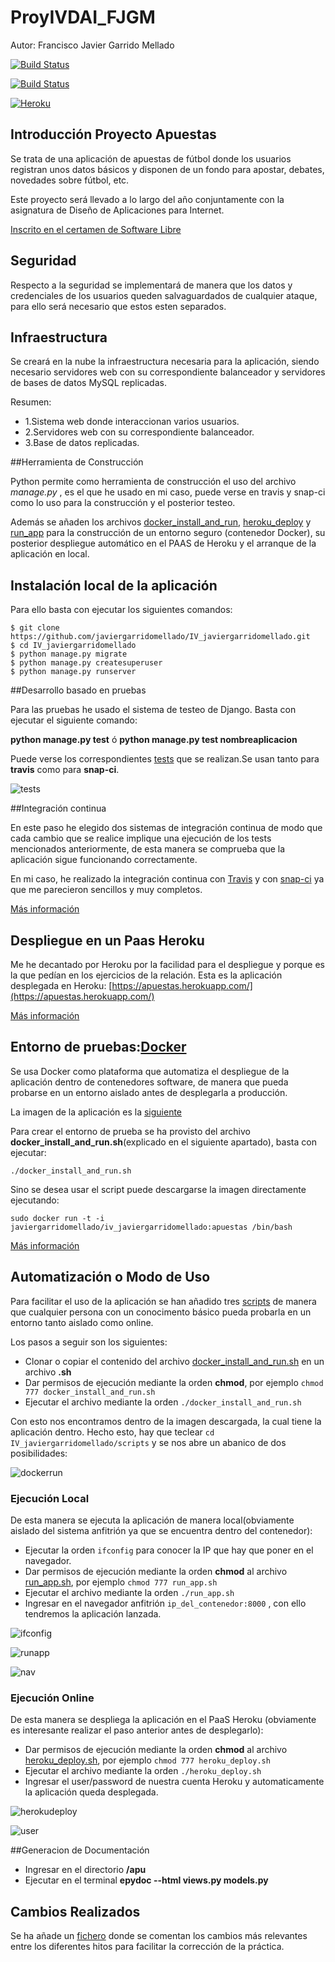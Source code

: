 # ProyIVDAI_FJGM
Autor: Francisco Javier Garrido Mellado

[![Build Status](https://travis-ci.org/javiergarridomellado/IV_javiergarridomellado.svg?branch=master)](https://travis-ci.org/javiergarridomellado/IV_javiergarridomellado)

[![Build Status](https://snap-ci.com/javiergarridomellado/IV_javiergarridomellado/branch/master/build_image)](https://snap-ci.com/javiergarridomellado/IV_javiergarridomellado/branch/master)

[![Heroku](https://www.herokucdn.com/deploy/button.png)](https://apuestas.herokuapp.com/)


## Introducción Proyecto Apuestas

Se trata de  una aplicación de apuestas de fútbol donde los usuarios registran unos datos básicos y disponen de un fondo para apostar, debates, novedades sobre fútbol, etc. 

Este proyecto será llevado a lo largo del año conjuntamente con la asignatura de Diseño de Aplicaciones para Internet.

[Inscrito en el certamen de Software Libre](http://i1045.photobucket.com/albums/b457/Francisco_Javier_G_M/Pantallazo-Gracias%20-%20Chromium_zpsjdau6lfd.png)

## Seguridad

Respecto a la seguridad se implementará de manera que los datos y credenciales de los usuarios queden salvaguardados de cualquier ataque, para ello será necesario que estos esten separados.

## Infraestructura

Se creará en la nube la infraestructura necesaria para la aplicación, siendo necesario servidores web con su correspondiente balanceador y servidores de bases de datos MySQL replicadas.

Resumen:
-	1.Sistema web donde interaccionan varios usuarios.
-	2.Servidores web con su correspondiente balanceador.
-	3.Base de datos replicadas.


##Herramienta de Construcción

Python permite como herramienta de construcción el uso del archivo *manage.py* , es el que he usado en mi caso, puede verse en travis y snap-ci como lo uso para la construcción y el posterior testeo.

Además se añaden los archivos [docker_install_and_run](https://github.com/javiergarridomellado/IV_javiergarridomellado/blob/master/scripts/docker_install_and_run.sh), [heroku_deploy](https://github.com/javiergarridomellado/IV_javiergarridomellado/blob/master/scripts/heroku_deploy.sh) y [run_app](https://github.com/javiergarridomellado/IV_javiergarridomellado/blob/master/scripts/run_app.sh) para la construcción de un entorno seguro (contenedor Docker), su posterior despliegue automático en el PAAS de Heroku y el arranque de la aplicación en local.

## Instalación local de la aplicación

Para ello basta con ejecutar los siguientes comandos:
```
$ git clone https://github.com/javiergarridomellado/IV_javiergarridomellado.git
$ cd IV_javiergarridomellado
$ python manage.py migrate
$ python manage.py createsuperuser
$ python manage.py runserver
```

##Desarrollo basado en pruebas

Para las pruebas he usado el sistema de testeo de Django. Basta con ejecutar el siguiente comando:

**python manage.py test** ó **python manage.py test nombreaplicacion**

Puede verse los correspondientes [tests](https://github.com/javiergarridomellado/IV_javiergarridomellado/blob/master/apu/tests.py) que se realizan.Se usan tanto para **travis** como para **snap-ci**.

![tests](http://i1045.photobucket.com/albums/b457/Francisco_Javier_G_M/tests_zpstcqojtb8.png)

##Integración continua

En este paso he elegido dos sistemas de integración continua de modo que cada cambio que se realice implique una ejecución de los tests mencionados anteriormente, de esta manera se comprueba que la aplicación sigue funcionando correctamente.

En mi caso, he realizado la integración continua con [Travis](https://travis-ci.org/javiergarridomellado/IV_javiergarridomellado) y con [snap-ci](https://snap-ci.com/javiergarridomellado/IV_javiergarridomellado/branch/master) ya que me parecieron sencillos y muy completos.


[Más información](https://github.com/javiergarridomellado/IV_javiergarridomellado/blob/master/documentacion/travis.md)

## Despliegue en un Paas Heroku

Me he decantado por Heroku por la facilidad para el despliegue y porque es la que pedían en los ejercicios de la relación.
Esta es la aplicación desplegada en Heroku: [https://apuestas.herokuapp.com/](https://apuestas.herokuapp.com/)

[Más información](https://github.com/javiergarridomellado/IV_javiergarridomellado/blob/master/documentacion/heroku.md)
 

## Entorno de pruebas:[Docker](https://www.docker.com/)

Se usa Docker como plataforma que automatiza el despliegue de la aplicación dentro de contenedores software, de manera que pueda probarse en un entorno aislado antes de desplegarla a producción.

La imagen de la aplicación es la [siguiente](https://hub.docker.com/r/javiergarridomellado/iv_javiergarridomellado/)

Para crear el entorno de prueba se ha provisto del archivo **docker_install_and_run.sh**(explicado en el siguiente apartado), basta con ejecutar:
```
./docker_install_and_run.sh
```
Sino se desea usar el script puede descargarse la imagen directamente ejecutando:
 ```
sudo docker run -t -i javiergarridomellado/iv_javiergarridomellado:apuestas /bin/bash
```

[Más información](https://github.com/javiergarridomellado/IV_javiergarridomellado/blob/master/documentacion/docker.md)

## Automatización o Modo de Uso

Para facilitar el uso de la aplicación se han añadido tres [scripts](https://github.com/javiergarridomellado/IV_javiergarridomellado/tree/master/scripts) de manera que cualquier persona con un conocimento básico pueda probarla en un entorno tanto aislado como online.

Los pasos a seguir son los siguientes:

- Clonar o copiar el contenido del archivo [docker_install_and_run.sh](https://github.com/javiergarridomellado/IV_javiergarridomellado/blob/master/scripts/docker_install_and_run.sh) en un archivo **.sh**
- Dar permisos de ejecución mediante la orden **chmod**, por ejemplo `chmod 777 docker_install_and_run.sh`
- Ejecutar el archivo mediante la orden `./docker_install_and_run.sh`

Con esto nos encontramos dentro de la imagen descargada, la cual tiene la aplicación dentro. Hecho esto, hay que teclear `cd IV_javiergarridomellado/scripts` y se nos abre un abanico de dos posibilidades:

![dockerrun](http://i1045.photobucket.com/albums/b457/Francisco_Javier_G_M/dockerrun_zpsvewnjp9u.png)

### Ejecución Local

De esta manera se ejecuta la aplicación de manera local(obviamente aislado del sistema anfitrión ya que se encuentra dentro del contenedor):
- Ejecutar la orden `ifconfig` para conocer la IP que hay que poner en el navegador.
- Dar permisos de ejecución mediante la orden **chmod** al archivo [run_app.sh](https://github.com/javiergarridomellado/IV_javiergarridomellado/blob/master/scripts/run_app.sh), por ejemplo `chmod 777 run_app.sh`
- Ejecutar el archivo mediante la orden `./run_app.sh`
- Ingresar en el navegador anfitrión `ip_del_contenedor:8000` , con ello tendremos la aplicación lanzada.

![ifconfig](http://i1045.photobucket.com/albums/b457/Francisco_Javier_G_M/ifconfig_zps6z0uav6o.png)

![runapp](http://i1045.photobucket.com/albums/b457/Francisco_Javier_G_M/runapp_zpsnsa9qlud.png)

![nav](http://i1045.photobucket.com/albums/b457/Francisco_Javier_G_M/nav_zpsx1vfvbbm.png)

### Ejecución Online

De esta manera se despliega la aplicación en el PaaS Heroku (obviamente es interesante realizar el paso anterior antes de desplegarlo):
- Dar permisos de ejecución mediante la orden **chmod** al archivo [heroku_deploy.sh](https://github.com/javiergarridomellado/IV_javiergarridomellado/blob/master/scripts/heroku_deploy.sh), por ejemplo `chmod 777 heroku_deploy.sh`
- Ejecutar el archivo mediante la orden `./heroku_deploy.sh`
- Ingresar el user/password de nuestra cuenta Heroku y automaticamente la aplicación queda desplegada.

![herokudeploy](http://i1045.photobucket.com/albums/b457/Francisco_Javier_G_M/herokudeploy_zpsnx8ryz6s.png)

![user](http://i1045.photobucket.com/albums/b457/Francisco_Javier_G_M/her_zpsp25ztb4u.png)





##Generacion de Documentación
- Ingresar en el directorio **/apu**
- Ejecutar en el terminal **epydoc --html views.py models.py**


## Cambios Realizados

Se ha añade un [fichero](https://github.com/javiergarridomellado/IV_javiergarridomellado/blob/master/documentacion/cambios.md) donde se comentan los cambios más relevantes entre los diferentes hitos para facilitar la corrección de la práctica.

